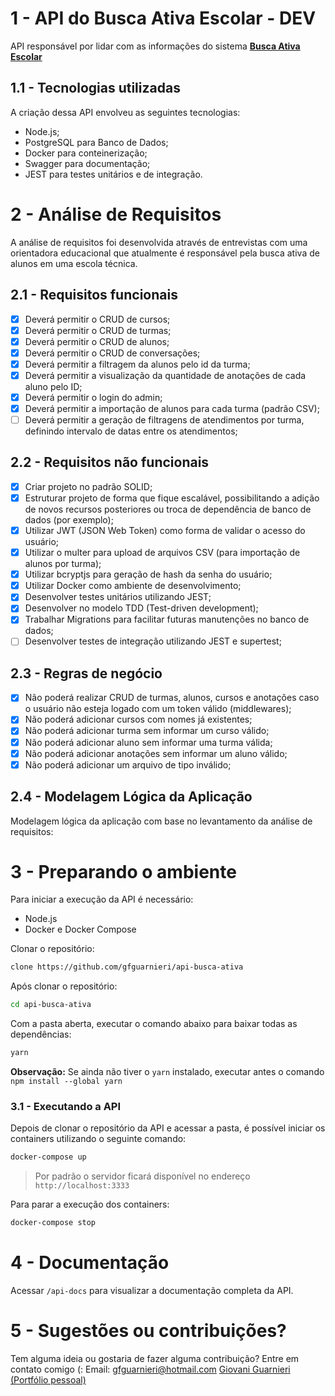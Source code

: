 # 1 - API do Busca Ativa Escolar - DEV
API responsável por lidar com as informações do sistema <a href="https://github.com/gfguarnieri/webBuscaAtiva">**Busca Ativa Escolar**</a>

## 1.1 - Tecnologias utilizadas
A criação dessa API envolveu as seguintes tecnologias:
* Node.js;
* PostgreSQL para Banco de Dados;
* Docker para conteinerização;
* Swagger para documentação;
* JEST para testes unitários e de integração.

# 2 - Análise de Requisitos
A análise de requisitos foi desenvolvida através de entrevistas com uma orientadora educacional que atualmente é responsável pela busca ativa de alunos em uma escola técnica.

## 2.1 - Requisitos funcionais
* [x] Deverá permitir o CRUD de cursos; 
* [x] Deverá permitir o CRUD de turmas; 
* [x] Deverá permitir o CRUD de alunos; 
* [x] Deverá permitir o CRUD de conversações;
* [x] Deverá permitir a filtragem da alunos pelo id da turma;
* [x] Deverá permitir a visualização da quantidade de anotações de cada aluno pelo ID;
* [x] Deverá permitir o login do admin;
* [x] Deverá permitir a importação de alunos para cada turma (padrão CSV);
* [ ] Deverá permitir a geração de filtragens de atendimentos por turma, definindo intervalo de datas entre os atendimentos;

## 2.2 - Requisitos não funcionais
* [x] Criar projeto no padrão SOLID;
* [x] Estruturar projeto de forma que fique escalável, possibilitando a adição de novos recursos posteriores ou troca de dependência de banco de dados (por exemplo);
* [x] Utilizar JWT (JSON Web Token) como forma de validar o acesso do usuário;
* [x] Utilizar o multer para upload de arquivos CSV (para importação de alunos por turma);
* [x] Utilizar bcryptjs para geração de hash da senha do usuário; 
* [x] Utilizar Docker como ambiente de desenvolvimento;
* [x] Desenvolver testes unitários utilizando JEST;
* [x] Desenvolver no modelo TDD (Test-driven development);
* [x] Trabalhar Migrations para facilitar futuras manutenções no banco de dados;
* [ ] Desenvolver testes de integração utilizando JEST e supertest;

## 2.3 - Regras de negócio
* [x] Não poderá realizar CRUD de turmas, alunos, cursos e anotações caso o usuário não esteja logado com um token válido (middlewares);
* [x] Não poderá adicionar cursos com nomes já existentes;
* [x] Não poderá adicionar turma sem informar um curso válido;
* [x] Não poderá adicionar aluno sem informar uma turma válida; 
* [x] Não poderá adicionar anotações sem informar um aluno válido;
* [x] Não poderá adicionar um arquivo de tipo inválido; 

## 2.4 - Modelagem Lógica da Aplicação
Modelagem lógica da aplicação com base no levantamento da análise de requisitos:

# 3 - Preparando o ambiente
Para iniciar a execução da API é necessário:
- Node.js
- Docker e Docker Compose

Clonar o repositório:
```sh
clone https://github.com/gfguarnieri/api-busca-ativa
```

Após clonar o repositório:
```sh
cd api-busca-ativa
```
 Com a pasta aberta, executar o comando abaixo para baixar todas as dependências:
```sh
yarn
```
**Observação:** Se ainda não tiver o ``yarn`` instalado, executar antes o comando ``npm install --global yarn`` 


### 3.1 - Executando a API
Depois de clonar o repositório da API e acessar a pasta, é possível iniciar os containers utilizando o seguinte comando:

```sh
docker-compose up
```
>Por padrão o servidor ficará disponível no endereço ``http://localhost:3333`` 

Para parar a execução dos containers:
```sh
docker-compose stop
```

# 4 - Documentação
Acessar  ``/api-docs`` para visualizar a documentação completa da API.

# 5 - Sugestões ou contribuições?
Tem alguma ideia ou gostaria de fazer alguma contribuição? Entre em contato comigo (:
Email: gfguarnieri@hotmail.com
[Giovani Guarnieri (Portfólio pessoal)](https://www.giovanniguarnieri.com.br)
